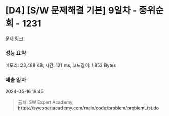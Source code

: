 # [D4] [S/W 문제해결 기본] 9일차 - 중위순회 - 1231 

[문제 링크](https://swexpertacademy.com/main/code/problem/problemDetail.do?contestProbId=AV140YnqAIECFAYD) 

### 성능 요약

메모리: 23,488 KB, 시간: 121 ms, 코드길이: 1,852 Bytes

### 제출 일자

2024-05-16 19:45



> 출처: SW Expert Academy, https://swexpertacademy.com/main/code/problem/problemList.do